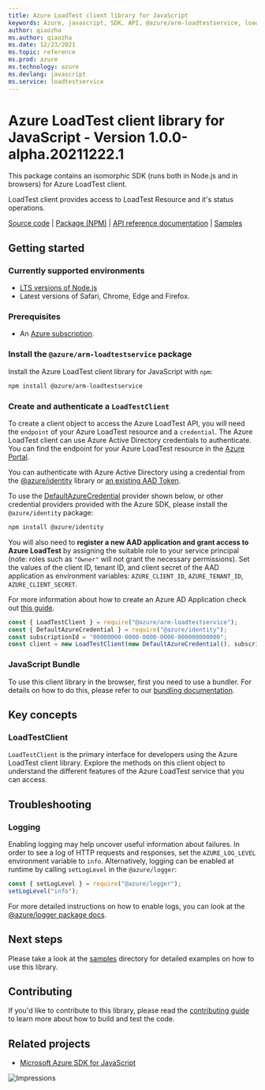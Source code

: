 ```yaml
---
title: Azure LoadTest client library for JavaScript
keywords: Azure, javascript, SDK, API, @azure/arm-loadtestservice, loadtestservice
author: qiaozha
ms.author: qiaozha
ms.date: 12/23/2021
ms.topic: reference
ms.prod: azure
ms.technology: azure
ms.devlang: javascript
ms.service: loadtestservice
---
```

# Azure LoadTest client library for JavaScript - Version 1.0.0-alpha.20211222.1 


This package contains an isomorphic SDK (runs both in Node.js and in browsers) for Azure LoadTest client.

LoadTest client provides access to LoadTest Resource and it's status operations.

[Source code](https://github.com/Azure/azure-sdk-for-js/tree/main/sdk/loadtestservice/arm-loadtestservice) |
[Package (NPM)](https://www.npmjs.com/package/@azure/arm-loadtestservice) |
[API reference documentation](https://docs.microsoft.com/javascript/api/@azure/arm-loadtestservice) |
[Samples](https://github.com/Azure-Samples/azure-samples-js-management)

## Getting started

### Currently supported environments

- [LTS versions of Node.js](https://nodejs.org/about/releases/)
- Latest versions of Safari, Chrome, Edge and Firefox.

### Prerequisites

- An [Azure subscription][azure_sub].

### Install the `@azure/arm-loadtestservice` package

Install the Azure LoadTest client library for JavaScript with `npm`:

```bash
npm install @azure/arm-loadtestservice
```

### Create and authenticate a `LoadTestClient`

To create a client object to access the Azure LoadTest API, you will need the `endpoint` of your Azure LoadTest resource and a `credential`. The Azure LoadTest client can use Azure Active Directory credentials to authenticate.
You can find the endpoint for your Azure LoadTest resource in the [Azure Portal][azure_portal].

You can authenticate with Azure Active Directory using a credential from the [@azure/identity][azure_identity] library or [an existing AAD Token](https://github.com/Azure/azure-sdk-for-js/blob/master/sdk/identity/identity/samples/AzureIdentityExamples.md#authenticating-with-a-pre-fetched-access-token).

To use the [DefaultAzureCredential][defaultazurecredential] provider shown below, or other credential providers provided with the Azure SDK, please install the `@azure/identity` package:

```bash
npm install @azure/identity
```

You will also need to **register a new AAD application and grant access to Azure LoadTest** by assigning the suitable role to your service principal (note: roles such as `"Owner"` will not grant the necessary permissions).
Set the values of the client ID, tenant ID, and client secret of the AAD application as environment variables: `AZURE_CLIENT_ID`, `AZURE_TENANT_ID`, `AZURE_CLIENT_SECRET`.

For more information about how to create an Azure AD Application check out [this guide](https://docs.microsoft.com/azure/active-directory/develop/howto-create-service-principal-portal).

```javascript
const { LoadTestClient } = require("@azure/arm-loadtestservice");
const { DefaultAzureCredential } = require("@azure/identity");
const subscriptionId = "00000000-0000-0000-0000-000000000000";
const client = new LoadTestClient(new DefaultAzureCredential(), subscriptionId);
```


### JavaScript Bundle
To use this client library in the browser, first you need to use a bundler. For details on how to do this, please refer to our [bundling documentation](https://aka.ms/AzureSDKBundling).

## Key concepts

### LoadTestClient

`LoadTestClient` is the primary interface for developers using the Azure LoadTest client library. Explore the methods on this client object to understand the different features of the Azure LoadTest service that you can access.

## Troubleshooting

### Logging

Enabling logging may help uncover useful information about failures. In order to see a log of HTTP requests and responses, set the `AZURE_LOG_LEVEL` environment variable to `info`. Alternatively, logging can be enabled at runtime by calling `setLogLevel` in the `@azure/logger`:

```javascript
const { setLogLevel } = require("@azure/logger");
setLogLevel("info");
```

For more detailed instructions on how to enable logs, you can look at the [@azure/logger package docs](https://github.com/Azure/azure-sdk-for-js/tree/main/sdk/core/logger).

## Next steps

Please take a look at the [samples](https://github.com/Azure-Samples/azure-samples-js-management) directory for detailed examples on how to use this library.

## Contributing

If you'd like to contribute to this library, please read the [contributing guide](https://github.com/Azure/azure-sdk-for-js/blob/main/CONTRIBUTING.md) to learn more about how to build and test the code.

## Related projects

- [Microsoft Azure SDK for JavaScript](https://github.com/Azure/azure-sdk-for-js)

![Impressions](https://azure-sdk-impressions.azurewebsites.net/api/impressions/azure-sdk-for-js%2Fsdk%2Floadtestservice%2Farm-loadtestservice%2FREADME.png)

[azure_cli]: https://docs.microsoft.com/cli/azure
[azure_sub]: https://azure.microsoft.com/free/
[azure_sub]: https://azure.microsoft.com/free/
[azure_portal]: https://portal.azure.com
[azure_identity]: https://github.com/Azure/azure-sdk-for-js/tree/main/sdk/identity/identity
[defaultazurecredential]: https://github.com/Azure/azure-sdk-for-js/tree/main/sdk/identity/identity#defaultazurecredential

